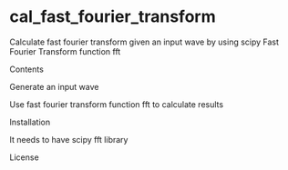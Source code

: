 # cal_fast_fourier_transform
Calculate fast fourier transform given an input wave by using scipy Fast Fourier Transform function fft

Contents

Generate an input wave

Use fast fourier transform function fft to calculate results

Installation

It needs to have scipy fft library

License
